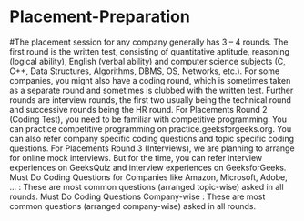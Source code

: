 # Placement-Preparation
#The placement session for any company generally has 3 – 4 rounds. The first round is the written test, consisting of quantitative aptitude, reasoning (logical ability), English (verbal ability) and computer science subjects (C, C++, Data Structures, Algorithms, DBMS, OS, Networks, etc.).
For some companies, you might also have a coding round, which is sometimes taken as a separate round and sometimes is clubbed with the written test.
Further rounds are interview rounds, the first two usually being the technical round and successive rounds being the HR round.
For Placements Round 2 (Coding Test), you need to be familiar with competitive programming. You can practice competitive programming on practice.geeksforgeeks.org. You can also refer company specific coding questions and topic specific coding questions.
For Placements Round 3 (Interviews), we are planning to arrange for online mock interviews. But for the time, you can refer interview experiences on GeeksQuiz and interview experiences on GeeksforGeeks.
Must Do Coding Questions for Companies like Amazon, Microsoft, Adobe, … : These are most common questions (arranged topic-wise) asked in all rounds.
Must Do Coding Questions Company-wise : These are most common questions (arranged company-wise) asked in all rounds.
